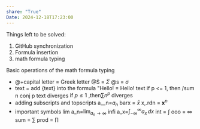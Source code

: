 ```yaml
---
share: "True"
Date: 2024-12-18T17:23:00
---
```


Things left to be solved:
1. GitHub synchronization
2. Formula insertion
3. math formula typing

Basic operations of the math formula typing
- @+capital letter = Greek letter
@S = $\Sigma$
@s = $\sigma$
- text = add {text} into the formula
"Hello! = $\text{Hello!}$
text if p <= 1, then /sum n conj p text diverges
$\text{if }p \leq 1 \text{ ,then} \sum n^{p} \text{  diverges}$
- adding subscripts and topscripts
a__n=$a_{n}$
barx = $\bar{x}$
x,.rdn = $\mathbf{x}^{n}$
- important symbols
lim a_n=$\lim_{ a_{n} \to \infty }$ 
infi a_x=$\int_{-\infty}^{\infty} a_{x} \, dx$
int = $\int$
ooo = $\infty$
sum = $\sum$
prod = $\prod$



